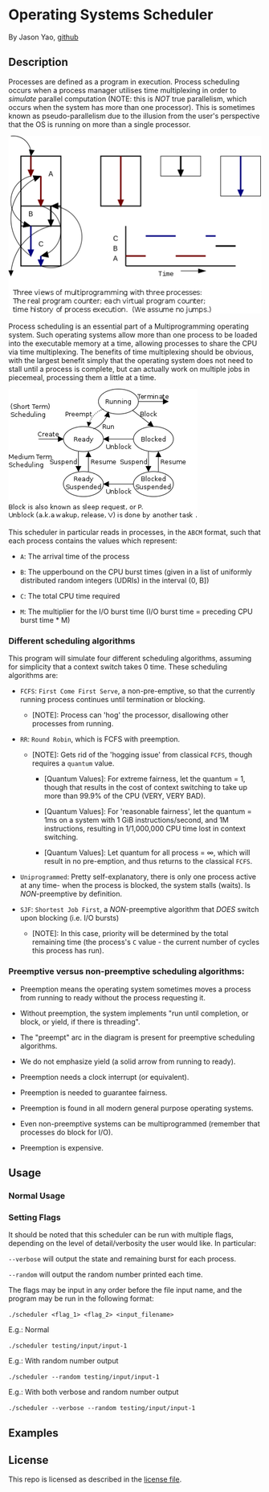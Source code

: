 # Operating Systems Scheduler

By Jason Yao, [github](https://github.com/JasonYao/Operating-Systems-Process-Scheduler)

## Description

Processes are defined as a program in execution. Process scheduling occurs when a process manager utilises
time multiplexing in order to *simulate* parallel computation (NOTE: this is *NOT* true parallelism, which occurs when the system has more than one processor).
This is sometimes known as pseudo-parallelism due to the illusion from the user's perspective that the OS is running on more than a single processor.

![A multiprogramming overview](img/multiprogramming.png "A multiprogramming overview")

Process scheduling is an essential part of a Multiprogramming operating system. Such operating systems allow more than one process to be loaded 
into the executable memory at a time, allowing processes to share the CPU via time multiplexing. The benefits of time multiplexing should be obvious, 
with the largest benefit simply that the operating system does not need to stall until a process is complete, but can actually work on multiple jobs 
in piecemeal, processing them a little at a time.

![Process states overview](img/process-states.png "Process states overview")

This scheduler in particular reads in processes, in the `ABCM` format, such that each process contains the values which represent:

- `A`: The arrival time of the process

- `B`: The upperbound on the CPU burst times (given in a list of uniformly distributed random integers (UDRIs) in the interval (0, B])

- `C`: The total CPU time required

- `M`: The multiplier for the I/O burst time (I/O burst time = preceding CPU burst time * M)

### Different scheduling algorithms

This program will simulate four different scheduling algorithms, assuming for simplicity that a context switch takes 0 time. These scheduling algorithms are:

- `FCFS`: `First Come First Serve`, a non-pre-emptive, so that the currently running process continues until termination or blocking.

	- [NOTE]: Process can 'hog' the processor, disallowing other processes from running.

- `RR`: `Round Robin`, which is FCFS with preemption.

	- [NOTE]: Gets rid of the 'hogging issue' from classical `FCFS`, though requires a `quantum` value.

		- [Quantum Values]: For extreme fairness, let the quantum = 1, though that results in the cost of context switching to take up more than 99.9% of the CPU (VERY, VERY BAD).

		- [Quantum Values]: For 'reasonable fairness', let the quantum = 1ms on a system with 1 GiB instructions/second, and 1M instructions, resulting in 1/1,000,000 CPU time lost in context switching.

		- [Quantum Values]: Let quantum for all process = ∞, which will result in no pre-emption, and thus returns to the classical `FCFS`.

- `Uniprogrammed`: Pretty self-explanatory, there is only one process active at any time- when the process is blocked, the system stalls (waits). Is *NON*-preemptive by definition.

- `SJF`: `Shortest Job First`, a *NON*-preemptive algorithm that *DOES* switch upon blocking (i.e. I/O bursts)

	- [NOTE]: In this case, priority will be determined by the total remaining time (the process's `C` value - the current number of cycles this process has run).

### Preemptive versus non-preemptive scheduling algorithms:

- Preemption means the operating system sometimes moves a process from running to ready without the process requesting it.

- Without preemption, the system implements "run until completion, or block, or yield, if there is threading".

- The "preempt" arc in the diagram is present for preemptive scheduling algorithms.

- We do not emphasize yield (a solid arrow from running to ready).

- Preemption needs a clock interrupt (or equivalent).

- Preemption is needed to guarantee fairness.

- Preemption is found in all modern general purpose operating systems.

- Even non-preemptive systems can be multiprogrammed (remember that processes do block for I/O).

- Preemption is expensive.

## Usage

### Normal Usage

### Setting Flags

It should be noted that this scheduler can be run with multiple flags, depending on the level of detail/verbosity the user would like. In particular:

`--verbose` will output the state and remaining burst for each process.

`--random` will output the random number printed each time.

The flags may be input in any order before the file input name, and the program may be run in the following format:

`./scheduler <flag_1> <flag_2> <input_filename>`

E.g.: Normal

`./scheduler testing/input/input-1`

E.g.: With random number output

`./scheduler --random testing/input/input-1`

E.g.: With both verbose and random number output

`./scheduler --verbose --random testing/input/input-1`

## Examples

## License
This repo is licensed as described in the [license file](LICENSE.md).
